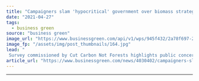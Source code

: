 ```yaml
---
title: "Campaigners slam 'hypocritical' government over biomass strategy"
date: "2021-04-27"
tags: 
  - business green
source: "business green"
image_url: "https://www.businessgreen.com/api/v1/wps/945f432/2a78f697-24b1-4a58-8cbe-9f6b0835b13f/2/CCNF1-185x114.jpg"
image_fp: "/assets/img/post_thumbnails/164.jpg"
lead: "
 Survey commissioned by Cut Carbon Not Forests highlights public concern over environmental impact of biomass power in the run up to COP26 Climate Summit ..."
article_url: "https://www.businessgreen.com/news/4030402/campaigners-slam-hypocritical-government-biomass-strategy"
---
```


---
